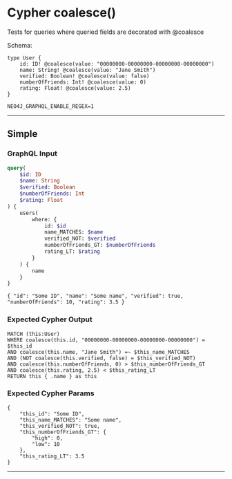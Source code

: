 # Cypher coalesce()

Tests for queries where queried fields are decorated with @coalesce

Schema:

```schema
type User {
    id: ID! @coalesce(value: "00000000-00000000-00000000-00000000")
    name: String! @coalesce(value: "Jane Smith")
    verified: Boolean! @coalesce(value: false)
    numberOfFriends: Int! @coalesce(value: 0)
    rating: Float! @coalesce(value: 2.5)
}
```

```env
NEO4J_GRAPHQL_ENABLE_REGEX=1
```

---

## Simple

### GraphQL Input

```graphql
query(
    $id: ID
    $name: String
    $verified: Boolean
    $numberOfFriends: Int
    $rating: Float
) {
    users(
        where: {
            id: $id
            name_MATCHES: $name
            verified_NOT: $verified
            numberOfFriends_GT: $numberOfFriends
            rating_LT: $rating
        }
    ) {
        name
    }
}
```

```graphql-params
{ "id": "Some ID", "name": "Some name", "verified": true, "numberOfFriends": 10, "rating": 3.5 }
```

### Expected Cypher Output

```cypher
MATCH (this:User)
WHERE coalesce(this.id, "00000000-00000000-00000000-00000000") = $this_id
AND coalesce(this.name, "Jane Smith") =~ $this_name_MATCHES
AND (NOT coalesce(this.verified, false) = $this_verified_NOT)
AND coalesce(this.numberOfFriends, 0) > $this_numberOfFriends_GT
AND coalesce(this.rating, 2.5) < $this_rating_LT
RETURN this { .name } as this
```

### Expected Cypher Params

```cypher-params
{
    "this_id": "Some ID",
    "this_name_MATCHES": "Some name",
    "this_verified_NOT": true,
    "this_numberOfFriends_GT": {
        "high": 0,
        "low": 10
    },
    "this_rating_LT": 3.5
}
```

---
